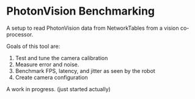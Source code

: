 # PhotonVision Benchmarking

A setup to read PhotonVision data from NetworkTables from a vision co-processor. 

Goals of this tool are:
1. Test and tune the camera calibration
2. Measure error and noise.
3. Benchmark FPS, latency, and jitter as seen by the robot
4. Create camera configuration

A work in progress. (just started actually)